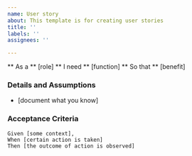 ```yaml
---
name: User story
about: This template is for creating user stories
title: ''
labels: ''
assignees: ''

---
```


** As a ** [role]
** I need ** [function]
** So that ** [benefit]

### Details and Assumptions
* [document what you know]

### Acceptance Criteria
```Gherkin
Given [some context],
When [certain action is taken]
Then [the outcome of action is observed]
```
